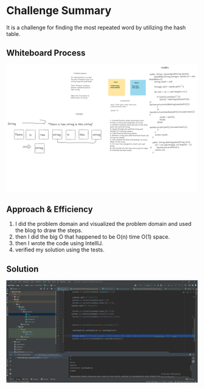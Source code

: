 # Challenge Summary
<!-- Description of the challenge -->
It is a challenge for finding the most repeated word by utilizing the hash table.

## Whiteboard Process
<!-- Embedded whiteboard image -->
![whiteboard](/allReads/code-challenge-31.png)

## Approach & Efficiency
<!-- What approach did you take? Why? What is the Big O space/time for this approach? -->
1. I did the problem domain and visualized the problem domain and used the blog to draw the steps.
2. then I did the big O that happened to be  O(n) time O(1) space.
3. then I wrote the code using IntellIJ.
4. verified my solution using the tests.

## Solution
<!-- Show how to run your code, and examples of it in action -->
![test](/allReads/code-challenge-31-test.png)